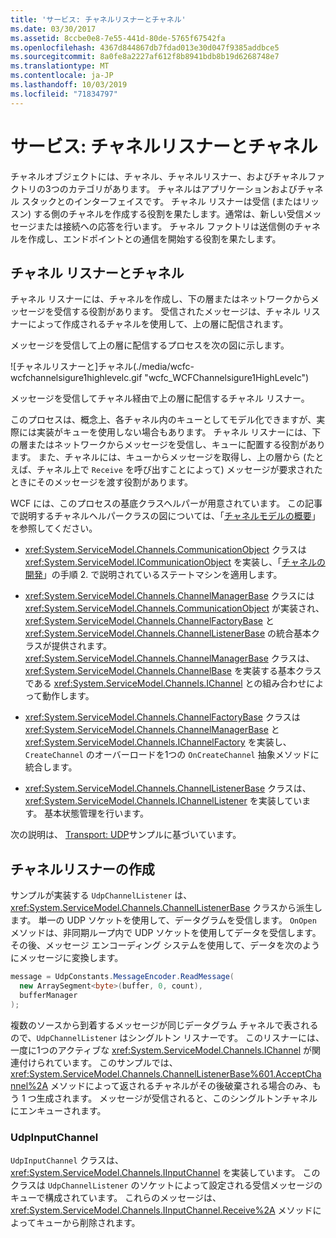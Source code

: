 ```yaml
---
title: 'サービス: チャネルリスナーとチャネル'
ms.date: 03/30/2017
ms.assetid: 8ccbe0e8-7e55-441d-80de-5765f67542fa
ms.openlocfilehash: 4367d844867db7fdad013e30d047f9385addbce5
ms.sourcegitcommit: 8a0fe8a2227af612f8b8941bdb8b19d6268748e7
ms.translationtype: MT
ms.contentlocale: ja-JP
ms.lasthandoff: 10/03/2019
ms.locfileid: "71834797"
---
```

# <a name="service-channel-listeners-and-channels"></a>サービス: チャネルリスナーとチャネル

チャネルオブジェクトには、チャネル、チャネルリスナー、およびチャネルファクトリの3つのカテゴリがあります。 チャネルはアプリケーションおよびチャネル スタックとのインターフェイスです。 チャネル リスナーは受信 (またはリッスン) する側のチャネルを作成する役割を果たします。通常は、新しい受信メッセージまたは接続への応答を行います。 チャネル ファクトリは送信側のチャネルを作成し、エンドポイントとの通信を開始する役割を果たします。

## <a name="channel-listeners-and-channels"></a>チャネル リスナーとチャネル

チャネル リスナーには、チャネルを作成し、下の層またはネットワークからメッセージを受信する役割があります。 受信されたメッセージは、チャネル リスナーによって作成されるチャネルを使用して、上の層に配信されます。

メッセージを受信して上の層に配信するプロセスを次の図に示します。

![チャネルリスナーと]チャネル(./media/wcfc-wcfchannelsigure1highlevelc.gif "wcfc_WCFChannelsigure1HighLevelc")

メッセージを受信してチャネル経由で上の層に配信するチャネル リスナー。

このプロセスは、概念上、各チャネル内のキューとしてモデル化できますが、実際には実装がキューを使用しない場合もあります。 チャネル リスナーには、下の層またはネットワークからメッセージを受信し、キューに配置する役割があります。 また、チャネルには、キューからメッセージを取得し、上の層から (たとえば、チャネル上で `Receive` を呼び出すことによって) メッセージが要求されたときにそのメッセージを渡す役割があります。

WCF には、このプロセスの基底クラスヘルパーが用意されています。 この記事で説明するチャネルヘルパークラスの図については、「[チャネルモデルの概要](channel-model-overview.md)」を参照してください。

- <xref:System.ServiceModel.Channels.CommunicationObject> クラスは <xref:System.ServiceModel.ICommunicationObject> を実装し、「[チャネルの開発](developing-channels.md)」の手順 2. で説明されているステートマシンを適用します。

- <xref:System.ServiceModel.Channels.ChannelManagerBase> クラスには <xref:System.ServiceModel.Channels.CommunicationObject> が実装され、<xref:System.ServiceModel.Channels.ChannelFactoryBase> と <xref:System.ServiceModel.Channels.ChannelListenerBase> の統合基本クラスが提供されます。 <xref:System.ServiceModel.Channels.ChannelManagerBase> クラスは、<xref:System.ServiceModel.Channels.ChannelBase> を実装する基本クラスである <xref:System.ServiceModel.Channels.IChannel> との組み合わせによって動作します。

- <xref:System.ServiceModel.Channels.ChannelFactoryBase> クラスは <xref:System.ServiceModel.Channels.ChannelManagerBase> と <xref:System.ServiceModel.Channels.IChannelFactory> を実装し、`CreateChannel` のオーバーロードを1つの `OnCreateChannel` 抽象メソッドに統合します。

- <xref:System.ServiceModel.Channels.ChannelListenerBase> クラスは、<xref:System.ServiceModel.Channels.IChannelListener> を実装しています。 基本状態管理を行います。

次の説明は、 [Transport: UDP](../samples/transport-udp.md)サンプルに基づいています。

## <a name="creating-a-channel-listener"></a>チャネルリスナーの作成

サンプルが実装する `UdpChannelListener` は、<xref:System.ServiceModel.Channels.ChannelListenerBase> クラスから派生します。 単一の UDP ソケットを使用して、データグラムを受信します。 `OnOpen` メソッドは、非同期ループ内で UDP ソケットを使用してデータを受信します。 その後、メッセージ エンコーディング システムを使用して、データを次のようにメッセージに変換します。

```csharp
message = UdpConstants.MessageEncoder.ReadMessage(
  new ArraySegment<byte>(buffer, 0, count),
  bufferManager
);
```

複数のソースから到着するメッセージが同じデータグラム チャネルで表されるので、`UdpChannelListener` はシングルトン リスナーです。 このリスナーには、一度に1つのアクティブな <xref:System.ServiceModel.Channels.IChannel> が関連付けられています。 このサンプルでは、<xref:System.ServiceModel.Channels.ChannelListenerBase%601.AcceptChannel%2A> メソッドによって返されるチャネルがその後破棄される場合のみ、もう 1 つ生成されます。 メッセージが受信されると、このシングルトンチャネルにエンキューされます。

### <a name="udpinputchannel"></a>UdpInputChannel

`UdpInputChannel` クラスは、<xref:System.ServiceModel.Channels.IInputChannel> を実装しています。 このクラスは `UdpChannelListener` のソケットによって設定される受信メッセージのキューで構成されています。 これらのメッセージは、<xref:System.ServiceModel.Channels.IInputChannel.Receive%2A> メソッドによってキューから削除されます。
